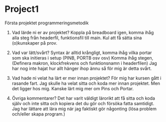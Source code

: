 # Project1
Första projektet programmeringsmetodik

1. Vad lärde ni er av projektet?
Koppla på breadboard igen, komma ihåg alla steg från headerfil, funktionsfil till main.
Kul att få sätta sina (o)kunskaper på prov.

2. Vad var lätt/svårt?
Syntax är alltid krångligt, komma ihåg vilka portar som ska initieras i setup (PINB, PORTB osv osv)
Komma ihåg stegen, (Definera makron, klockfrekvens och funktionsnamn i headerfilen)
Jag har nog inte hajat hur allt hänger ihop ännu så för mig är detta svårt.

3. Vad hade ni velat ha lärt er mer innan projektet?
För mig har kursen gått i rasande fart. Jag skulle ha velat sitta och koda mer innan projektet. Men det ligger hos mig.
Kanske lärt mig mer om Pins och Portar.

4. Övriga kommentarer?
Det har varit väldigt lärorikt att få sitta och koda själv och inte sitta och kopiera det du gör och försöka fatta samtidigt.
Jag har lättare att lära mig när jag faktiskt gör någonting (lösa problem och/eller skapa program.)
